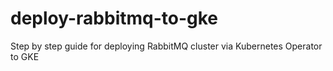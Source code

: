 # deploy-rabbitmq-to-gke
Step by step guide for deploying RabbitMQ cluster via Kubernetes Operator to GKE
